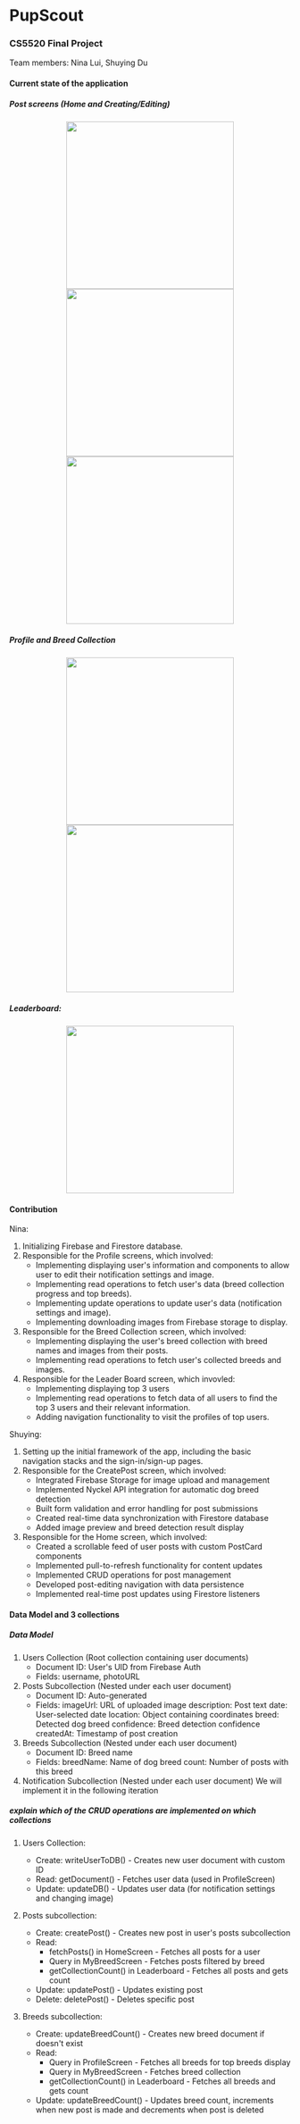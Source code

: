 # PupScout
### CS5520 Final Project
Team members: Nina Lui, Shuying Du

#### Current state of the application
##### Post screens (Home and Creating/Editing)
<div align="center">
    <img src="screenshots/posts.PNG" width="300"/>
    <img src="screenshots/create_post.PNG" width="300" /> 
    <img src="screenshots/create_post_2.PNG" width="300" />
</div>

##### Profile and Breed Collection
<div align="center">
<img src="screenshots/profile.PNG" width="300" />
<img src="screenshots/breed_collection.PNG" width="300" />
</div>

##### Leaderboard:
<div align="center">
<img src="screenshots/leaderboard.PNG" width="300" />
</div>

#### Contribution 

Nina:
1. Initializing Firebase and Firestore database.
2. Responsible for the Profile screens, which involved:
    - Implementing displaying user's information and components to allow user to edit their notification settings and image.
    - Implementing read operations to fetch user's data (breed collection progress and top breeds).
    - Implementing update operations to update user's data (notification settings and image).  
    - Implementing downloading images from Firebase storage to display.  
3. Responsible for the Breed Collection screen, which involved:
    - Implementing displaying the user's breed collection with breed names and images from their posts. 
    - Implementing read operations to fetch user's collected breeds and images.
4. Responsible for the Leader Board screen, which invovled:
    - Implementing displaying top 3 users 
    - Implementing read operations to fetch data of all users to find the top 3 users and their relevant information.
    - Adding navigation functionality to visit the profiles of top users.  


Shuying: 
1. Setting up the initial framework of the app, including the basic navigation stacks and the sign-in/sign-up pages.
2. Responsible for the CreatePost screen, which involved:
    - Integrated Firebase Storage for image upload and management
    - Implemented Nyckel API integration for automatic dog breed detection
    - Built form validation and error handling for post submissions
    - Created real-time data synchronization with Firestore database
    - Added image preview and breed detection result display
3. Responsible for the Home screen, which involved:
    - Created a scrollable feed of user posts with custom PostCard components
    - Implemented pull-to-refresh functionality for content updates
    - Implemented CRUD operations for post management
    - Developed post-editing navigation with data persistence
    - Implemented real-time post updates using Firestore listeners

#### Data Model and 3 collections
##### Data Model
1. Users Collection (Root collection containing user documents)
   - Document ID: User's UID from Firebase Auth
   - Fields: username, photoURL
2. Posts Subcollection (Nested under each user document)
   - Document ID: Auto-generated
   - Fields:
     imageUrl: URL of uploaded image
     description: Post text
     date: User-selected date
     location: Object containing coordinates
     breed: Detected dog breed
     confidence: Breed detection confidence
     createdAt: Timestamp of post creation
3. Breeds Subcollection (Nested under each user document)
    - Document ID: Breed name
    - Fields:
      breedName: Name of dog breed
      count: Number of posts with this breed
4. Notification Subcollection (Nested under each user document)
   We will implement it in the following iteration

##### explain which of the CRUD operations are implemented on which collections
1. Users Collection:
    - Create: writeUserToDB() - Creates new user document with custom ID
    - Read: getDocument() - Fetches user data (used in ProfileScreen)
    - Update: updateDB() - Updates user data (for notification settings and changing image)

3. Posts subcollection:
   - Create: createPost() - Creates new post in user's posts subcollection
   - Read:
     - fetchPosts() in HomeScreen - Fetches all posts for a user
     - Query in MyBreedScreen - Fetches posts filtered by breed
     - getCollectionCount() in Leaderboard - Fetches all posts and gets count
   - Update: updatePost() - Updates existing post
   - Delete: deletePost() - Deletes specific post
4. Breeds subcollection:
   - Create: updateBreedCount() - Creates new breed document if doesn't exist
   - Read:
      - Query in ProfileScreen - Fetches all breeds for top breeds display
      - Query in MyBreedScreen - Fetches breed collection
      - getCollectionCount() in Leaderboard - Fetches all breeds and gets count
   - Update: updateBreedCount() - Updates breed count, increments when new post is made and decrements when post is deleted


